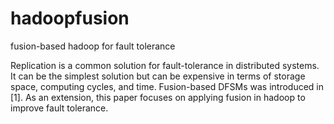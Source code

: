hadoopfusion
============

fusion-based hadoop for fault tolerance

Replication is a common solution for fault-tolerance in distributed systems. It can be the simplest solution but can be expensive in terms of storage space, computing cycles, and time. Fusion-based DFSMs was introduced in [1]. As an extension, this paper focuses on applying fusion in hadoop to improve fault tolerance. 
